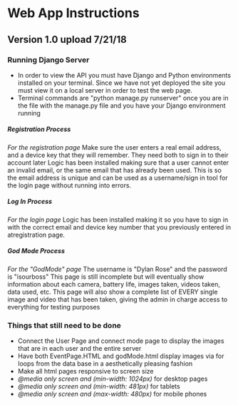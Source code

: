 # Web App Instructions 
## Version 1.0 upload 7/21/18
### Running Django Server
* In order to view the API you must have Django and Python environments installed on your terminal. Since we have not yet deployed the site you must view it on a local server in order to test the web page.
* Terminal commands are "python manage.py runserver" once you are in the file with the manage.py file and you have your Django environment running
##### Registration Process
*For the registration page*
  Make sure the user enters a real email address, and a device key that they will remember. They need both to sign in to their account later
  Logic has been installed making sure that a user cannot enter an invalid email, or the same email that has already been used.
  This is so the email address is unique and can be used as a username/sign in tool for the login page without running into errors.
##### Log In Process
*For the login page*
  Logic has been installed making it so you have to sign in with the correct email and device key number that you previously entered in atregistration page. 
##### God Mode Process
*For the "GodMode" page*
  The username is "Dylan Rose" and the password is "isourboss"
  This page is still incomplete but will eventually show information about each camera, battery life, images taken, videos taken, data used, etc.
  This page will also show a complete list of EVERY single image and video that has been taken, giving the admin in charge access to everything for testing purposes
### Things that still need to be done
* Connect the User Page and connect mode page to display the images that are in each user and the entire server
* Have both EventPage.HTML and godMode.html display images via for loops from the data base in a aesthetically pleasing fashion
* Make all html pages responsive to screen size 
* *@media only screen and (min-width: 1024px)* for desktop pages
* *@media only screen and (min-width: 481px)* for tablets
* *@media only screen and (max-width: 480px)* for mobile phones
